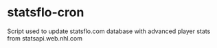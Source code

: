 # statsflo-cron
Script used to update statsflo.com database with advanced player stats from statsapi.web.nhl.com
